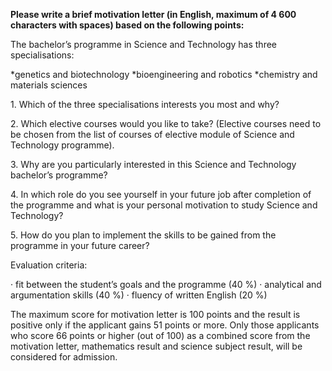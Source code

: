**Please write a brief motivation letter (in English, maximum of 4 600 characters with spaces) based on the following points:**

The bachelor’s programme in Science and Technology has three specialisations:

\*genetics and biotechnology
\*bioengineering and robotics
\*chemistry and materials sciences

1\. Which of the three specialisations interests you most and why?

2\. Which elective courses would you like to take? (Elective courses need to be chosen from the list of courses of elective module of Science and Technology programme).

3\. Why are you particularly interested in this Science and Technology bachelor’s programme?

4\. In which role do you see yourself in your future job after completion of the programme and what is your personal motivation to study Science and Technology?

5\. How do you plan to implement the skills to be gained from the programme in your future career?

Evaluation criteria:

· fit between the student’s goals and the programme (40 %)
· analytical and argumentation skills (40 %)
· fluency of written English (20 %)


The maximum score for motivation letter is 100 points and the result is positive only if the applicant gains 51 points or more. Only those applicants who score 66 points or higher (out of 100) as a combined score from the motivation letter, mathematics result and science subject result, will be considered for admission.
